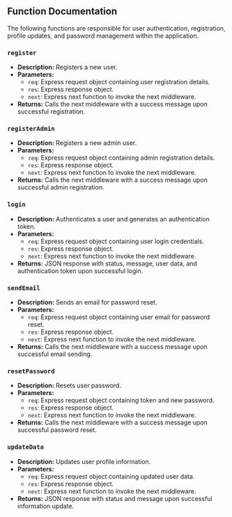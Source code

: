 ## Function Documentation

The following functions are responsible for user authentication, registration, profile updates, and password management within the application.

### `register`

- **Description:** Registers a new user.
- **Parameters:**
  - `req`: Express request object containing user registration details.
  - `res`: Express response object.
  - `next`: Express next function to invoke the next middleware.
- **Returns:** Calls the next middleware with a success message upon successful registration.

### `registerAdmin`

- **Description:** Registers a new admin user.
- **Parameters:**
  - `req`: Express request object containing admin registration details.
  - `res`: Express response object.
  - `next`: Express next function to invoke the next middleware.
- **Returns:** Calls the next middleware with a success message upon successful admin registration.

### `login`

- **Description:** Authenticates a user and generates an authentication token.
- **Parameters:**
  - `req`: Express request object containing user login credentials.
  - `res`: Express response object.
  - `next`: Express next function to invoke the next middleware.
- **Returns:** JSON response with status, message, user data, and authentication token upon successful login.

### `sendEmail`

- **Description:** Sends an email for password reset.
- **Parameters:**
  - `req`: Express request object containing user email for password reset.
  - `res`: Express response object.
  - `next`: Express next function to invoke the next middleware.
- **Returns:** Calls the next middleware with a success message upon successful email sending.

### `resetPassword`

- **Description:** Resets user password.
- **Parameters:**
  - `req`: Express request object containing token and new password.
  - `res`: Express response object.
  - `next`: Express next function to invoke the next middleware.
- **Returns:** Calls the next middleware with a success message upon successful password reset.

### `updateData`

- **Description:** Updates user profile information.
- **Parameters:**
  - `req`: Express request object containing updated user data.
  - `res`: Express response object.
  - `next`: Express next function to invoke the next middleware.
- **Returns:** JSON response with status and message upon successful information update.

